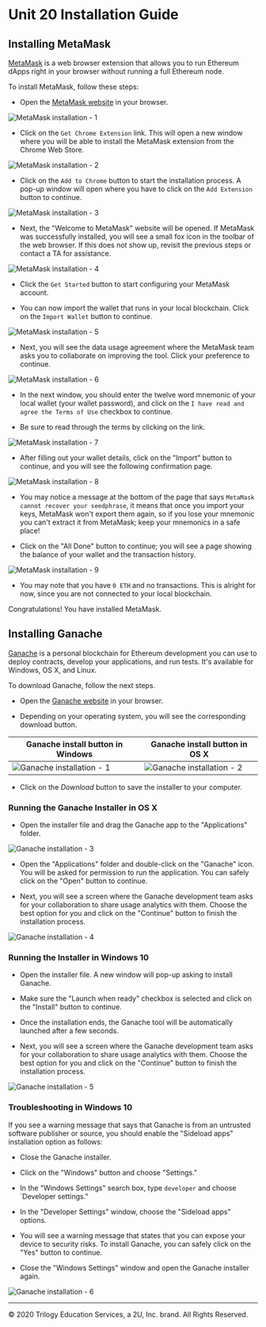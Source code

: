 # Unit 20 Installation Guide

## Installing MetaMask

[MetaMask](https://metamask.io/) is a web browser extension that allows you to run Ethereum dApps right in your browser without running a full Ethereum node.

To install MetaMask, follow these steps:

* Open the [MetaMask website](https://metamask.io/) in your browser.

 ![MetaMask installation - 1](Images/metamask-1.png)

* Click on the `Get Chrome Extension` link. This will open a new window where you will be able to install the MetaMask extension from the Chrome Web Store.

 ![MetaMask installation - 2](Images/metamask-2.png)

* Click on the `Add to Chrome` button to start the installation process. A pop-up window will open where you have to click on the `Add Extension` button to continue.

 ![MetaMask installation - 3](Images/metamask-3.png)

* Next, the "Welcome to MetaMask" website will be opened. If MetaMask was successfully installed, you will see a small fox icon in the toolbar of the web browser. If this does not show up, revisit the previous steps or contact a TA for assistance.

 ![MetaMask installation - 4](Images/metamask-4.png)

* Click the `Get Started` button to start configuring your MetaMask account.

* You can now import the wallet that runs in your local blockchain. Click on the `Import Wallet` button to continue.

 ![MetaMask installation - 5](Images/metamask-5.png)

* Next, you will see the data usage agreement where the MetaMask team asks you to collaborate on improving the tool. Click your preference to continue.

 ![MetaMask installation - 6](Images/metamask-6.png)

* In the next window, you should enter the twelve word mnemonic of your local wallet (your wallet password), and click on the `I have read and agree the Terms of Use` checkbox to continue.

* Be sure to read through the terms by clicking on the link.

 ![MetaMask installation - 7](Images/metamask-7.png)

* After filling out your wallet details, click on the "Import" button to continue, and you will see the following confirmation page.

 ![MetaMask installation - 8](Images/metamask-8.png)

* You may notice a message at the bottom of the page that says `MetaMask cannot recover your seedphrase`, it means that once you import your keys, MetaMask won't export them again, so if you lose your mnemonic you can't extract it from MetaMask; keep your mnemonics in a safe place!

* Click on the "All Done" button to continue; you will see a page showing the balance of your wallet and the transaction history.

 ![MetaMask installation - 9](Images/metamask-9.png)

* You may note that you have `0 ETH` and no transactions. This is alright for now, since you are not connected to your local blockchain.

Congratulations! You have installed MetaMask.

## Installing Ganache

[Ganache](https://www.trufflesuite.com/ganache) is a personal blockchain for Ethereum development you can use to deploy contracts, develop your applications, and run tests. It's available for Windows, OS X, and Linux.

To download Ganache, follow the next steps.

* Open the [Ganache website](https://www.trufflesuite.com/ganache) in your browser.

* Depending on your operating system, you will see the corresponding download button.

 | Ganache install button in Windows | Ganache install button in OS X |
 | ------------------------------------------------- | ------------------------------------------------- |
 | ![Ganache installation - 1](Images/ganache-1.png) | ![Ganache installation - 2](Images/ganache-2.png) |

* Click on the _Download_ button to save the installer to your computer.

### Running the Ganache Installer in OS X

* Open the installer file and drag the Ganache app to the "Applications" folder.

 ![Ganache installation - 3](Images/ganache-3.gif)

* Open the "Applications" folder and double-click on the "Ganache" icon. You will be asked for permission to run the application. You can safely click on the "Open" button to continue.

* Next, you will see a screen where the Ganache development team asks for your collaboration to share usage analytics with them. Choose the best option for you and click on the "Continue" button to finish the installation process.

 ![Ganache installation - 4](Images/ganache-4.gif)

### Running the Installer in Windows 10

* Open the installer file. A new window will pop-up asking to install Ganache.

* Make sure the "Launch when ready" checkbox is selected and click on the "Install" button to continue.

* Once the installation ends, the Ganache tool will be automatically launched after a few seconds.

* Next, you will see a screen where the Ganache development team asks for your collaboration to share usage analytics with them. Choose the best option for you and click on the "Continue" button to finish the installation process.

 ![Ganache installation - 5](Images/ganache-5.gif)

### Troubleshooting in Windows 10

If you see a warning message that says that Ganache is from an untrusted software publisher or source, you should enable the "Sideload apps" installation option as follows:

* Close the Ganache installer.

* Click on the "Windows" button and choose "Settings."

* In the "Windows Settings" search box, type `developer` and choose `Developer settings."

* In the "Developer Settings" window, choose the "Sideload apps" options.

* You will see a warning message that states that you can expose your device to security risks. To install Ganache, you can safely click on the "Yes" button to continue.

* Close the "Windows Settings" window and open the Ganache installer again.

![Ganache installation - 6](Images/ganache-6.gif)

---
© 2020 Trilogy Education Services, a 2U, Inc. brand. All Rights Reserved.
